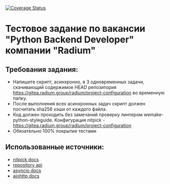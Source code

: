 [![Coverage Status](https://coveralls.io/repos/github/woowgers/radium_assessment_task/badge.svg?branch=main)](https://coveralls.io/github/woowgers/radium_assessment_task?branch=main)

# Тестовое задание по вакансии "Python Backend Developer" компании "Radium"
## Требования задания:
- Напишите скрипт, асинхронно, в 3 одновременных задачи, скачивающий содержимое HEAD репозитория https://gitea.radium.group/radium/project-configuration во временную папку.
- После выполнения всех асинхронных задач скрипт должен посчитать sha256 хэши от каждого файла.
- Код должен проходить без замечаний проверку линтером wemake-python-styleguide. Конфигурация nitpick - https://gitea.radium.group/radium/project-configuration
- Обязательно 100% покрытие тестами

## Использованные источники:
- [nitpick docs](https://nitpick.readthedocs.io/en/latest/index.html)
- [repository api](https://gitea.radium.group/api/swagger#/repository)
- [asyncio docs](https://docs.python.org/3/library/asyncio.html)
- [aiohttp docs](https://docs.aiohttp.org/en/stable/)

